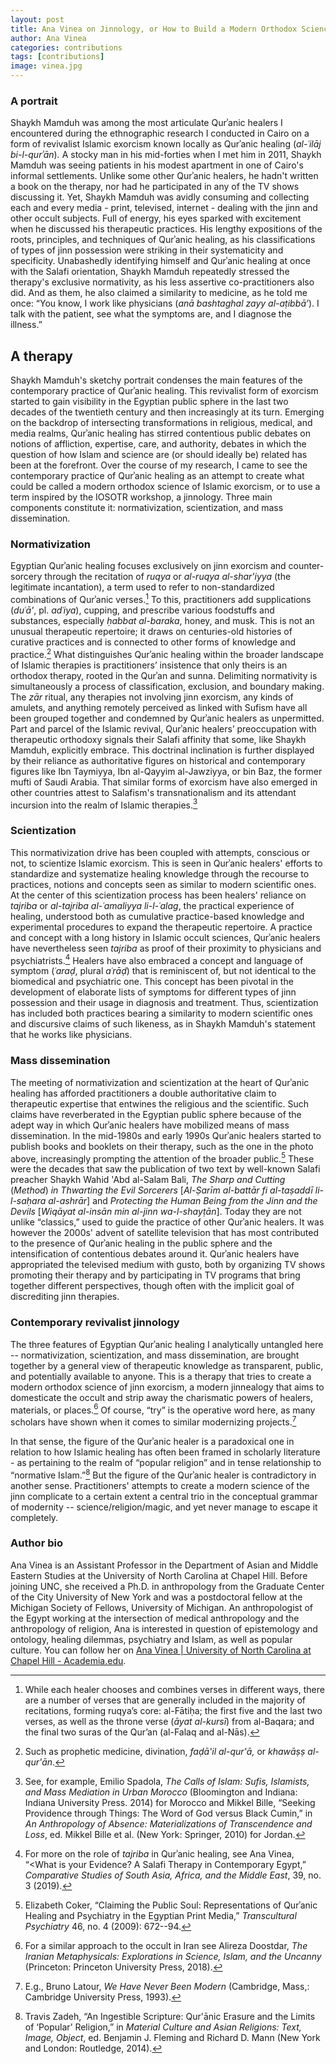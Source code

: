 ```yaml
---
layout: post
title: Ana Vinea on Jinnology, or How to Build a Modern Orthodox Science of Islamic Exorcism
author: Ana Vinea
categories: contributions
tags: [contributions]
image: vinea.jpg
---
```

### A portrait

Shaykh Mamduh was among the most articulate Qurʾanic healers I encountered during the ethnographic research I conducted in Cairo on a form of revivalist Islamic exorcism known locally as Qurʾanic healing (*al-ʿilāj bi-l-qurʾān*)*.* A stocky man in his mid-forties when I met him in 2011, Shaykh Mamduh was seeing patients in his modest apartment in one of Cairo's informal settlements. Unlike some other Qurʾanic healers, he hadn't written a book on the therapy, nor had he participated in any of the TV shows discussing it. Yet, Shaykh Mamduh was avidly consuming and collecting each and every media - print, televised, internet - dealing with the jinn and other occult subjects. Full of energy, his eyes sparked with excitement when he discussed his therapeutic practices. His lengthy expositions of the roots, principles, and techniques of Qurʾanic healing, as his classifications of types of jinn possession were striking in their systematicity and specificity. Unabashedly identifying himself and Qurʾanic healing at once with the Salafi orientation, Shaykh Mamduh repeatedly stressed the therapy's exclusive normativity, as his less assertive co-practitioners also did. And as them, he also claimed a similarity to medicine, as he told me once: “You know, I work like physicians (*anā bashtaghal zayy al-aṭibbā’*). I talk with the patient, see what the symptoms are, and I diagnose the illness.”

## A therapy

Shaykh Mamduh's sketchy portrait condenses the main features of the contemporary practice of Qurʾanic healing. This revivalist form of exorcism started to gain visibility in the Egyptian public sphere in the last two decades of the twentieth century and then increasingly at its turn. Emerging on the backdrop of intersecting transformations in religious, medical, and media realms, Qurʾanic healing has stirred contentious public debates on notions of affliction, expertise, care, and authority, debates in which the question of how Islam and science are (or should ideally be) related has been at the forefront. Over the course of my research, I came to see the contemporary practice of Qurʾanic healing as an attempt to create what could be called a modern orthodox science of Islamic exorcism, or to use a term inspired by the IOSOTR workshop, a jinnology. Three main components constitute it: normativization, scientization, and mass dissemination.


### Normativization

Egyptian Qurʾanic healing focuses exclusively on jinn exorcism and counter-sorcery through the recitation of *ruqya* or *al-ruqya al-shar'iyya* (the legitimate incantation), a term used to refer to non-standardized combinations of Qurʾanic verses.[^a] To this, practitioners add supplications (*duʿā'*, pl. *adʿiya*), cupping, and prescribe various foodstuffs and substances, especially *ḥabbat al-baraka*, honey, and musk. This is not an unusual therapeutic repertoire; it draws on centuries-old histories of curative practices and is connected to other forms of knowledge and practice.[^1] What distinguishes Qurʾanic healing within the broader landscape of Islamic therapies is practitioners’ insistence that only theirs is an orthodox therapy, rooted in the Qurʾan and sunna. Delimiting normativity is simultaneously a process of classification, exclusion, and boundary making. The *zār* ritual, any therapies not involving jinn exorcism, any kinds of amulets, and anything remotely perceived as linked with Sufism have all been grouped together and condemned by Qurʾanic healers as unpermitted. Part and parcel of the Islamic revival, Qurʾanic healers’ preoccupation with therapeutic orthodoxy signals their Salafi affinity that some, like Shaykh Mamduh, explicitly embrace. This doctrinal inclination is further displayed by their reliance as authoritative figures on historical and contemporary figures like Ibn Taymiyya, Ibn al-Qayyim al-Jawziyya, or bin Baz, the former mufti of Saudi Arabia. That similar forms of exorcism have also emerged in other countries attest to Salafism's transnationalism and its attendant incursion into the realm of Islamic therapies.[^2]


### Scientization

This normativization drive has been coupled with attempts, conscious or not, to scientize Islamic exorcism. This is seen in Qurʾanic healers' efforts to standardize and systematize healing knowledge through the recourse to practices, notions and concepts seen as similar to modern scientific ones. At the center of this scientization process has been healers' reliance on *tajriba* or *al-tajriba al-ʿamaliyya li-l-ʿalag*, the practical experience of healing, understood both as cumulative practice-based knowledge and experimental procedures to expand the therapeutic repertoire. A practice and concept with a long history in Islamic occult sciences, Qurʾanic healers have nevertheless seen *tajriba* as proof of their proximity to physicians and psychiatrists.[^3] Healers have also embraced a concept and language of symptom (*ʿaraḍ*, plural *aʿrāḍ*) that is reminiscent of, but not identical to the biomedical and psychiatric one. This concept has been pivotal in the development of elaborate lists of symptoms for different types of jinn possession and their usage in diagnosis and treatment. Thus, scientization has included both practices bearing a similarity to modern scientific ones and discursive claims of such likeness, as in Shaykh Mamduh's statement that he works like physicians.


### Mass dissemination

The meeting of normativization and scientization at the heart of Qurʾanic healing has afforded practitioners a double authoritative claim to therapeutic expertise that entwines the religious and the scientific. Such claims have reverberated in the Egyptian public sphere because of the adept way in which Qurʾanic healers have mobilized means of mass dissemination. In the mid-1980s and early 1990s Qurʾanic healers started to publish books and booklets on their therapy, such as the one in the photo above, increasingly prompting the attention of the broader public.[^4] These were the decades that saw the publication of two text by well-known Salafi preacher Shaykh Wahid 'Abd al-Salam Bali, *The Sharp and Cutting* (*Method*) *in Thwarting the Evil Sorcerers* \[*Al-Ṣarīm al-battār fi al-taṣaddī li-l-saḥara al-ashrār*\] and *Protecting the Human Being from the Jinn and the Devils* \[*Wiqāyat al-insān min al-jinn wa-l-shayṭān*\]. Today they are not unlike “classics,” used to guide the practice of other Qurʾanic healers. It was however the 2000s' advent of satellite television that has most contributed to the presence of Qurʾanic healing in the public sphere and the intensification of contentious debates around it. Qurʾanic healers have appropriated the televised medium with gusto, both by organizing TV shows promoting their therapy and by participating in TV programs that bring together different perspectives, though often with the implicit goal of discrediting jinn therapies.


### Contemporary revivalist jinnology

The three features of Egyptian Qurʾanic healing I analytically untangled here -- normativization, scientization, and mass dissemination, are brought together by a general view of therapeutic knowledge as transparent, public, and potentially available to anyone. This is a therapy that tries to create a modern orthodox science of jinn exorcism, a modern jinnealogy that aims to domesticate the occult and strip away the charismatic powers of healers, materials, or places.[^5] Of course, “try” is the operative word here, as many scholars have shown when it comes to similar modernizing projects.[^6]

In that sense, the figure of the Qurʾanic healer is a paradoxical one in relation to how Islamic healing has often been framed in scholarly literature - as pertaining to the realm of “popular religion” and in tense relationship to “normative Islam.”[^7] But the figure of the Qurʾanic healer is contradictory in another sense. Practitioners' attempts to create a modern science of the jinn complicate to a certain extent a central trio in the conceptual grammar of modernity -- science/religion/magic, and yet never manage to escape it completely.


### Author bio

Ana Vinea is an Assistant Professor in the Department of Asian and Middle Eastern Studies at the University of North Carolina at Chapel Hill. Before joining UNC, she received a Ph.D. in anthropology from the Graduate Center of the City University of New York and was a postdoctoral fellow at the Michigan Society of Fellows, University of Michigan. An anthropologist of the Egypt working at the intersection of medical anthropology and the anthropology of religion, Ana is interested in question of epistemology and ontology, healing dilemmas, psychiatry and Islam, as well as popular culture. You can follow her on [Ana Vinea \| University of North Carolina at Chapel Hill - Academia.edu](https://unc.academia.edu/AnaVinea).

[^a]: While each healer chooses and combines verses in different ways, there are a number of verses that are generally included in the majority of recitations, forming ruqya’s core: al-Fātiḥa; the first five and the last two verses, as well as the throne verse (*āyat al-kursī*) from al-Baqara; and the final two suras of the Qur’an (al-Falaq and al-Nās).

[^1]: Such as prophetic medicine, divination, *faḍā'il al-qur'ā,* or *khawāṣṣ al-qur'ān*.

[^2]: See, for example, Emilio Spadola, *The Calls of Islam: Sufis, Islamists, and Mass Mediation in Urban Morocco* (Bloomington and Indiana: Indiana University Press. 2014) for Morocco and Mikkel Bille, “Seeking Providence through Things: The Word of God versus Black Cumin,” in *An Anthropology of Absence: Materializations of Transcendence and Loss*, ed. Mikkel Bille et al. (New York: Springer, 2010) for Jordan.

[^3]: For more on the role of *tajriba* in Qurʾanic healing, see Ana Vinea, “\<What is your Evidence? A Salafi Therapy in Contemporary Egypt,” *Comparative Studies of South Asia, Africa, and the Middle East*, 39, no. 3 (2019).

[^4]: Elizabeth Coker, “Claiming the Public Soul: Representations of Qurʾanic Healing and Psychiatry in the Egyptian Print Media,” *Transcultural Psychiatry* 46, no. 4 (2009): 672--94.

[^5]: For a similar approach to the occult in Iran see Alireza Doostdar, *The Iranian Metaphysicals: Explorations in Science, Islam, and the Uncanny* (Princeton: Princeton University Press, 2018).

[^6]: E.g., Bruno Latour, *We Have Never Been Modern* (Cambridge, Mass,: Cambridge University Press, 1993).

[^7]: Travis Zadeh, “An Ingestible Scripture: Qur'ānic Erasure and the Limits of ‘Popular’ Religion,” in *Material Culture and Asian Religions: Text, Image, Object*, ed. Benjamin J. Fleming and Richard D. Mann (New York and London: Routledge, 2014).
